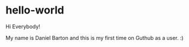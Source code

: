 hello-world
===========

Hi Everybody!

My name is Daniel Barton and this is my first time on Guthub as a user. :)
